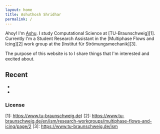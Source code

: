 ```yaml
---
layout: home
title: Ashuthosh Shridhar
permalink: /
---
```


Ahoy! I'm [Ashu](/media/images/230521-selfie.jpeg). I study Computational Science at [TU-Braunschweig][1]. Currently I'm a Student Research Assistant in the [Multiphase Flows and Icing][2] work group at the [Institut für Strömungsmechanik][3]. 

The purpose of this website is to I share things that I'm interested and excited about. 


## Recent 
- 
-

### License
[1]: https://www.tu-braunschweig.de)
[2]: https://www.tu-braunschweig.de/en/ism/research-workgroups/multiphase-flows-and-icing/page/2
[3]: https://www.tu-braunschweig.de/ism